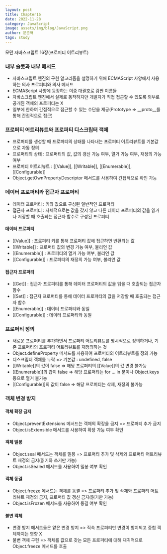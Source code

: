 ```yaml
---
layout: post
title: Chapter16
date: 2022-11-28
category: JavaScript
image: assets/img/blog/JavaScript.png
author: 문준혁
tags: study
---
```


모던 자바스크립트 16장(프로퍼티 어트리뷰트)

### 내부 슬롯과 내부 메서드

* 자바스크립트 엔진의 구현 알고리즘을 설명하기 위해 ECMAScript 사양에서 사용하는 의사 프로퍼티와 의사 메서드
* ECMAScript 사양에 등장하는 이중 대괄호로 감싼 이름들
* 자바스크립트 엔진에서 실제로 동작하지만 개발자가 직접 접근할 수 있도록 외부로 공개된 객체의 프로퍼티는 X
* 일부에 한하여 간접적으로 접근할 수 있는 수단을 제공(Prototype => __proto__를 통해 간접적으로 접근)

### 프로퍼티 어트리뷰트와 프로퍼티 디스크립터 객체

* 프로퍼티를 생성할 때 프로퍼티의 상태를 나타내는 프로퍼티 어트리뷰트를 기본값으로 자동 정의
* 프로퍼티의 상태 : 프로퍼티의 값, 값의 갱신 가능 여부, 열거 가능 여부, 재정의 가능 여부
* 프로퍼티 어트리뷰트 : [[Value]], [[Writable]], [[Enumerable]], [[Configurable]]
* Object.getOwnPropertyDescriptor 메서드를 사용하여 간접적으로 확인 가능

### 데이터 프로퍼티와 접근자 프로퍼티

* 데이터 프로퍼티 : 키와 값으로 구성된 일반적인 프로퍼티
* 접근자 프로퍼티 : 자체적으로는 값을 갖지 않고 다른 데이터 프로퍼티의 값을 읽거나 저장할 때 호출되는 접근자 함수로 구성된 프로퍼티

#### 데이터 프로퍼티

* [[Value]] : 프로퍼티 키를 통해 프로퍼티 값에 접근하면 반환되는 값
* [[Writable]] : 프로퍼티 값의 변경 가능 여부, 불리언 값
* [[Enumerable]] : 프로퍼티의 열거 가능 여부, 불리언 값
* [[Configurable]] : 프로퍼티의 재정의 가능 여부, 불리언 값

#### 접근자 프로퍼티

* [[Get]] : 접근자 프로퍼티를 통해 데이터 프로퍼티의 값을 읽을 때 호출되는 접근자 함수
* [[Set]] : 접근자 프로퍼티를 통해 데이터 프로퍼티의 값을 저장할 때 호출되는 접근자 함수
* [[Enumerable]] : 데이터 프로퍼티와 동일
* [[Configurable]] : 데이터 프로퍼티와 동일

### 프로퍼티 정의

* 새로운 프로퍼티를 추가하면서 프로퍼티 어트리뷰트를 명시적으로 정의하거나, 기존 프로퍼티의 프로퍼티 어트리뷰트를 재정의하는 것
* Object.defineProperty 메서드를 사용하여 프로퍼티의 어트리뷰트를 정의 가능
* 디스크립터 객체를 누락 => 기본값 : undefined, false
* [[Writable]]의 값이 false => 해당 프로퍼티의 [[Value]]의 값 변경 불가능
* [[Enumerable]]의 갑이 false => 해당 프로퍼티는 for ... in 문이나 Object.keys 등으로 열거 불가능
* [[Configurable]]의 값이 false => 해당 프로퍼티는 삭제, 재정의 불가능

### 객체 변경 방지

#### 객체 확장 금지

* Object.preventExtensions 메서드는 객체의 확장을 금지 => 프로퍼티 추가 금지
* Object.isExtensible 메서드를 사용하여 확장 가능 여부 확인

#### 객체 밀봉

* Object.seal 메서드는 객체를 밀봉 => 프로퍼티 추가 및 삭제와 프로퍼티 어트리뷰트 재정의 금지(읽기와 쓰기만 가능)
* Object.isSealed 메서드를 사용하여 밀봉 여부 확인

#### 객체 동결

* Object.freeze 메서드는 객체를 동결 => 프로퍼티 추가 및 삭제와 프로퍼티 어트리뷰트 재정의 금지, 프로퍼티 값 갱신 금지(읽기만 가능)
* Object.isFrozen 메서드를 사용하여 동결 여부 확인

#### 불변 객체

* 변경 방지 메서드들은 얕은 변경 방지 => 직속 프로퍼티만 변경이 방지되고 중첩 객체까지는 영향 X
* 불변 객체 구현 => 객체를 값으로 갖는 모든 프로퍼티에 대해 재귀적으로 Object.freeze 메서드를 호출